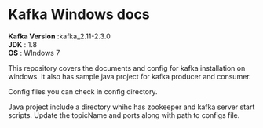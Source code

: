 # Kafka Windows docs

**Kafka Version** :kafka_2.11-2.3.0 <br>
**JDK** : 1.8 <br>
**OS** : WIndows 7 <br>

This repository covers the documents and config for kafka installation on windows.
It also has sample java project for kafka producer and consumer.


Config files you can check in config directory.

Java project include a directory whihc has zookeeper and kafka server start scripts.
Update the topicName and ports along with path to configs file.